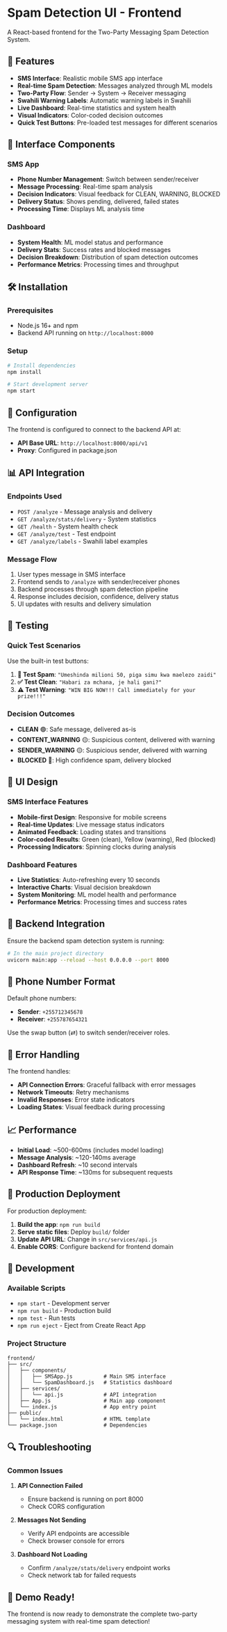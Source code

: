 # Spam Detection UI - Frontend

A React-based frontend for the Two-Party Messaging Spam Detection System.

## 🚀 Features

- **SMS Interface**: Realistic mobile SMS app interface
- **Real-time Spam Detection**: Messages analyzed through ML models
- **Two-Party Flow**: Sender → System → Receiver messaging
- **Swahili Warning Labels**: Automatic warning labels in Swahili
- **Live Dashboard**: Real-time statistics and system health
- **Visual Indicators**: Color-coded decision outcomes
- **Quick Test Buttons**: Pre-loaded test messages for different scenarios

## 📱 Interface Components

### SMS App
- **Phone Number Management**: Switch between sender/receiver
- **Message Processing**: Real-time spam analysis
- **Decision Indicators**: Visual feedback for CLEAN, WARNING, BLOCKED
- **Delivery Status**: Shows pending, delivered, failed states
- **Processing Time**: Displays ML analysis time

### Dashboard
- **System Health**: ML model status and performance
- **Delivery Stats**: Success rates and blocked messages
- **Decision Breakdown**: Distribution of spam detection outcomes
- **Performance Metrics**: Processing times and throughput

## 🛠 Installation

### Prerequisites
- Node.js 16+ and npm
- Backend API running on `http://localhost:8000`

### Setup
```bash
# Install dependencies
npm install

# Start development server
npm start
```

## 🔧 Configuration

The frontend is configured to connect to the backend API at:
- **API Base URL**: `http://localhost:8000/api/v1`
- **Proxy**: Configured in package.json

## 📊 API Integration

### Endpoints Used
- `POST /analyze` - Message analysis and delivery
- `GET /analyze/stats/delivery` - System statistics
- `GET /health` - System health check
- `GET /analyze/test` - Test endpoint
- `GET /analyze/labels` - Swahili label examples

### Message Flow
1. User types message in SMS interface
2. Frontend sends to `/analyze` with sender/receiver phones
3. Backend processes through spam detection pipeline
4. Response includes decision, confidence, delivery status
5. UI updates with results and delivery simulation

## 🧪 Testing

### Quick Test Scenarios
Use the built-in test buttons:

1. **🎰 Test Spam**: `"Umeshinda milioni 50, piga simu kwa maelezo zaidi"`
2. **✅ Test Clean**: `"Habari za mchana, je hali gani?"`
3. **⚠️ Test Warning**: `"WIN BIG NOW!!! Call immediately for your prize!!!"`

### Decision Outcomes
- **CLEAN** 🟢: Safe message, delivered as-is
- **CONTENT_WARNING** 🟡: Suspicious content, delivered with warning
- **SENDER_WARNING** 🟡: Suspicious sender, delivered with warning  
- **BLOCKED** 🔴: High confidence spam, delivery blocked

## 🎨 UI Design

### SMS Interface Features
- **Mobile-first Design**: Responsive for mobile screens
- **Real-time Updates**: Live message status indicators
- **Animated Feedback**: Loading states and transitions
- **Color-coded Results**: Green (clean), Yellow (warning), Red (blocked)
- **Processing Indicators**: Spinning clocks during analysis

### Dashboard Features
- **Live Statistics**: Auto-refreshing every 10 seconds
- **Interactive Charts**: Visual decision breakdown
- **System Monitoring**: ML model health and performance
- **Performance Metrics**: Processing times and success rates

## 🔗 Backend Integration

Ensure the backend spam detection system is running:

```bash
# In the main project directory
uvicorn main:app --reload --host 0.0.0.0 --port 8000
```

## 📱 Phone Number Format

Default phone numbers:
- **Sender**: `+255712345678`
- **Receiver**: `+255787654321`

Use the swap button (⇄) to switch sender/receiver roles.

## 🚨 Error Handling

The frontend handles:
- **API Connection Errors**: Graceful fallback with error messages
- **Network Timeouts**: Retry mechanisms
- **Invalid Responses**: Error state indicators
- **Loading States**: Visual feedback during processing

## 📈 Performance

- **Initial Load**: ~500-600ms (includes model loading)
- **Message Analysis**: ~120-140ms average
- **Dashboard Refresh**: ~10 second intervals
- **API Response Time**: ~130ms for subsequent requests

## 🎯 Production Deployment

For production deployment:

1. **Build the app**: `npm run build`
2. **Serve static files**: Deploy `build/` folder
3. **Update API URL**: Change in `src/services/api.js`
4. **Enable CORS**: Configure backend for frontend domain

## 📝 Development

### Available Scripts
- `npm start` - Development server
- `npm run build` - Production build
- `npm test` - Run tests
- `npm run eject` - Eject from Create React App

### Project Structure
```
frontend/
├── src/
│   ├── components/
│   │   ├── SMSApp.js          # Main SMS interface
│   │   └── SpamDashboard.js   # Statistics dashboard
│   ├── services/
│   │   └── api.js             # API integration
│   ├── App.js                 # Main app component
│   └── index.js               # App entry point
├── public/
│   └── index.html             # HTML template
└── package.json               # Dependencies
```

## 🔍 Troubleshooting

### Common Issues

1. **API Connection Failed**
   - Ensure backend is running on port 8000
   - Check CORS configuration

2. **Messages Not Sending**
   - Verify API endpoints are accessible
   - Check browser console for errors

3. **Dashboard Not Loading**
   - Confirm `/analyze/stats/delivery` endpoint works
   - Check network tab for failed requests

## 🎉 Demo Ready!

The frontend is now ready to demonstrate the complete two-party messaging system with real-time spam detection! 